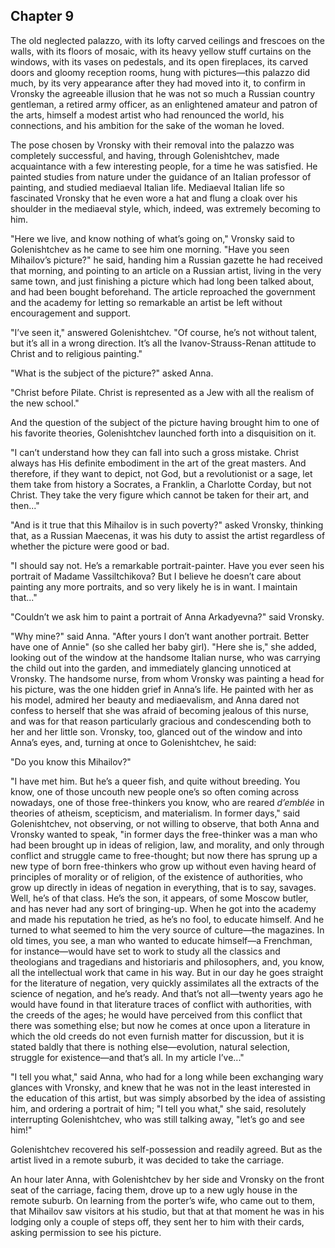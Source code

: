 ## Chapter 9


The old neglected palazzo, with its lofty carved ceilings and frescoes
on the walls, with its floors of mosaic, with its heavy yellow stuff
curtains on the windows, with its vases on pedestals, and its open
fireplaces, its carved doors and gloomy reception rooms, hung with
pictures—this palazzo did much, by its very appearance after they had
moved into it, to confirm in Vronsky the agreeable illusion that he was
not so much a Russian country gentleman, a retired army officer, as an
enlightened amateur and patron of the arts, himself a modest artist who
had renounced the world, his connections, and his ambition for the sake
of the woman he loved.

The pose chosen by Vronsky with their removal into the palazzo was
completely successful, and having, through Golenishtchev, made
acquaintance with a few interesting people, for a time he was satisfied.
He painted studies from nature under the guidance of an Italian
professor of painting, and studied mediaeval Italian life. Mediaeval
Italian life so fascinated Vronsky that he even wore a hat and flung a
cloak over his shoulder in the mediaeval style, which, indeed, was
extremely becoming to him.

"Here we live, and know nothing of what’s going on," Vronsky said to
Golenishtchev as he came to see him one morning. "Have you seen
Mihailov’s picture?" he said, handing him a Russian gazette he had
received that morning, and pointing to an article on a Russian artist,
living in the very same town, and just finishing a picture which had
long been talked about, and had been bought beforehand. The article
reproached the government and the academy for letting so remarkable an
artist be left without encouragement and support.

"I’ve seen it," answered Golenishtchev. "Of course, he’s not without
talent, but it’s all in a wrong direction. It’s all the
Ivanov-Strauss-Renan attitude to Christ and to religious painting."

"What is the subject of the picture?" asked Anna.

"Christ before Pilate. Christ is represented as a Jew with all the
realism of the new school."

And the question of the subject of the picture having brought him to one
of his favorite theories, Golenishtchev launched forth into a
disquisition on it.

"I can’t understand how they can fall into such a gross mistake. Christ
always has His definite embodiment in the art of the great masters. And
therefore, if they want to depict, not God, but a revolutionist or a
sage, let them take from history a Socrates, a Franklin, a Charlotte
Corday, but not Christ. They take the very figure which cannot be taken
for their art, and then..."

"And is it true that this Mihailov is in such poverty?" asked Vronsky,
thinking that, as a Russian Maecenas, it was his duty to assist the
artist regardless of whether the picture were good or bad.

"I should say not. He’s a remarkable portrait-painter. Have you ever
seen his portrait of Madame Vassiltchikova? But I believe he doesn’t
care about painting any more portraits, and so very likely he is in
want. I maintain that..."

"Couldn’t we ask him to paint a portrait of Anna Arkadyevna?" said
Vronsky.

"Why mine?" said Anna. "After yours I don’t want another portrait.
Better have one of Annie" (so she called her baby girl). "Here she is,"
she added, looking out of the window at the handsome Italian nurse, who
was carrying the child out into the garden, and immediately glancing
unnoticed at Vronsky. The handsome nurse, from whom Vronsky was painting
a head for his picture, was the one hidden grief in Anna’s life. He
painted with her as his model, admired her beauty and mediaevalism, and
Anna dared not confess to herself that she was afraid of becoming
jealous of this nurse, and was for that reason particularly gracious and
condescending both to her and her little son. Vronsky, too, glanced out
of the window and into Anna’s eyes, and, turning at once to
Golenishtchev, he said:

"Do you know this Mihailov?"

"I have met him. But he’s a queer fish, and quite without breeding. You
know, one of those uncouth new people one’s so often coming across
nowadays, one of those free-thinkers you know, who are reared _d’emblée_
in theories of atheism, scepticism, and materialism. In former days,"
said Golenishtchev, not observing, or not willing to observe, that both
Anna and Vronsky wanted to speak, "in former days the free-thinker was a
man who had been brought up in ideas of religion, law, and morality, and
only through conflict and struggle came to free-thought; but now there
has sprung up a new type of born free-thinkers who grow up without even
having heard of principles of morality or of religion, of the existence
of authorities, who grow up directly in ideas of negation in everything,
that is to say, savages. Well, he’s of that class. He’s the son, it
appears, of some Moscow butler, and has never had any sort of
bringing-up. When he got into the academy and made his reputation he
tried, as he’s no fool, to educate himself. And he turned to what seemed
to him the very source of culture—the magazines. In old times, you see,
a man who wanted to educate himself—a Frenchman, for instance—would have
set to work to study all the classics and theologians and tragedians and
historiaris and philosophers, and, you know, all the intellectual work
that came in his way. But in our day he goes straight for the literature
of negation, very quickly assimilates all the extracts of the science of
negation, and he’s ready. And that’s not all—twenty years ago he would
have found in that literature traces of conflict with authorities, with
the creeds of the ages; he would have perceived from this conflict that
there was something else; but now he comes at once upon a literature in
which the old creeds do not even furnish matter for discussion, but it
is stated baldly that there is nothing else—evolution, natural
selection, struggle for existence—and that’s all. In my article I’ve..."

"I tell you what," said Anna, who had for a long while been exchanging
wary glances with Vronsky, and knew that he was not in the least
interested in the education of this artist, but was simply absorbed by
the idea of assisting him, and ordering a portrait of him; "I tell you
what," she said, resolutely interrupting Golenishtchev, who was still
talking away, "let’s go and see him!"

Golenishtchev recovered his self-possession and readily agreed. But as
the artist lived in a remote suburb, it was decided to take the
carriage.

An hour later Anna, with Golenishtchev by her side and Vronsky on the
front seat of the carriage, facing them, drove up to a new ugly house in
the remote suburb. On learning from the porter’s wife, who came out to
them, that Mihailov saw visitors at his studio, but that at that moment
he was in his lodging only a couple of steps off, they sent her to him
with their cards, asking permission to see his picture.



